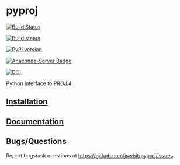 pyproj
======

[![Build Status](https://travis-ci.org/jswhit/pyproj.svg)](https://travis-ci.org/jswhit/pyproj)

[![Build status](https://ci.appveyor.com/api/projects/status/8xkka4s97uwhkc64/branch/master?svg=true
)](https://ci.appveyor.com/project/jswhit/pyproj)

[![PyPI version](https://badge.fury.io/py/pyproj.svg)](https://badge.fury.io/py/pyproj)

[![Anaconda-Server Badge](https://anaconda.org/conda-forge/pyproj/badges/version.svg)](https://anaconda.org/conda-forge/pyproj)

[![DOI](https://zenodo.org/badge/DOI/10.5281/zenodo.2592233.svg)](https://doi.org/10.5281/zenodo.2592233)

Python interface to [PROJ.4](https://github.com/OSGeo/proj.4).


[Installation](https://jswhit.github.io/pyproj/html/installation.html)
------------

[Documentation](http://jswhit.github.io/pyproj)
-------------

Bugs/Questions
--------------
Report bugs/ask questions at https://github.com/jswhit/pyproj/issues.
